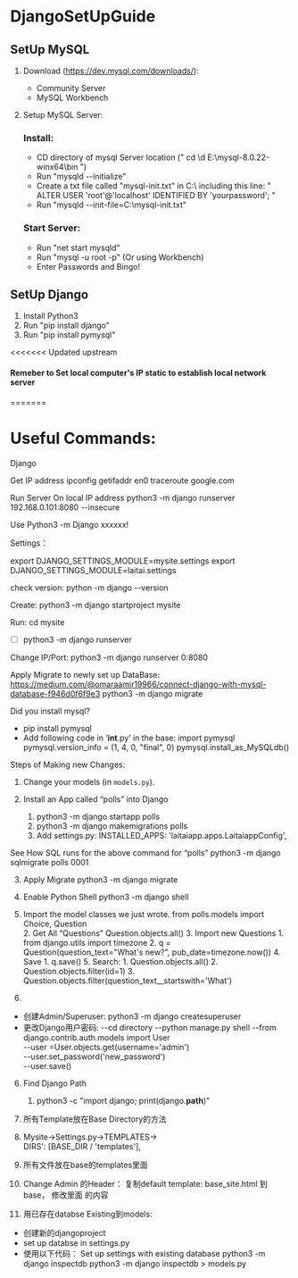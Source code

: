 # DjangoSetUpGuide

## SetUp MySQL

1. Download (https://dev.mysql.com/downloads/):
    - Community Server
    - MySQL Workbench
    
2. Setup MySQL Server:
    ### Install:
    - CD directory of mysql Server location (" cd \d E:\mysql-8.0.22-winx64\bin ")
    - Run "mysqld --initialize"
    - Create a txt file called "mysql-init.txt" in C:\\
        including this line:
      " ALTER USER 'root'@'localhost' IDENTIFIED BY 'yourpassword'; "
    - Run "mysqld --init-file=C:\\mysql-init.txt"
    
    ### Start Server:
    - Run "net start mysqld"
    - Run "mysql -u root -p"   (Or using Workbench)
    - Enter Passwords and Bingo!
    
    

## SetUp Django

1. Install Python3
2. Run "pip install django"
3. Run "pip install pymysql"

<<<<<<< Updated upstream

#### Remeber to Set local computer's IP static to establish local network server
=======
# Useful Commands:

Django

Get IP address
ipconfig getifaddr en0
traceroute google.com

Run Server On local IP address
python3 -m django runserver 192.168.0.101:8080 --insecure

Use Python3 -m Django xxxxxx!

Settings：

export DJANGO_SETTINGS_MODULE=mysite.settings
export DJANGO_SETTINGS_MODULE=laitai.settings

check version:
python -m django --version

Create:
python3 -m django startproject mysite 

Run:
cd mysite
- [ ] python3 -m django runserver

Change IP/Port:
python3 -m django runserver 0:8080

Apply Migrate to newly set up DataBase:
https://medium.com/@omaraamir19966/connect-django-with-mysql-database-f946d0f6f9e3
python3 -m django migrate  

Did you install mysql?
- pip install pymysql
- Add following code in ‘__int__.py’ in the base:
 import pymysql
 pymysql.version_info = (1, 4, 0, "final", 0)
 pymysql.install_as_MySQLdb()



Steps of Making new Changes:

1. Change your models (in ``models.py``).

2. Install an App called “polls” into Django
    1. python3 -m django startapp polls
    2. python3 -m django makemigrations polls
    3. Add settings.py: INSTALLED_APPS:
  'laitaiapp.apps.LaitaiappConfig',

 See How SQL runs for the above command for “polls”
 python3 -m django sqlmigrate polls 0001

3. Apply Migrate
 python3 -m django migrate 

4.  Enable Python Shell
 python3 -m django shell 

 1. Import the model classes we just wrote.
  from polls.models import Choice, Question  
    2. Get All “Questions”                                                    Question.objects.all()
    3. Import new Questions
        1. from django.utils import timezone
        2. q = Question(question_text="What's new?", pub_date=timezone.now())
    4. Save
        1. q.save()
    5. Search:
        1. Question.objects.all()
        2. Question.objects.filter(id=1)
        3. Question.objects.filter(question_text__startswith='What')

5. 
- 创建Admin/Superuser:
 python3 -m django createsuperuser
- 更改Django用户密码:
--cd directory
--python manage.py shell
--from django.contrib.auth.models import User  
--user =User.objects.get(username='admin')  
--user.set_password('new_password')  
--user.save()  
 

6. Find Django Path
    1. python3 -c "import django; print(django.__path__)"

7. 所有Template放在Base Directory的方法
 1. Mysite->Settings.py->TEMPLATES->   
  DIRS': [BASE_DIR / 'templates'],
 2. 所有文件放在base的templates里面

8. Change Admin 的Header：
 复制default template: base_site.html 到base， 修改里面 的内容

9. 用已存在databse Existing到models:
  - 创建新的djangoproject 
 - set up databse in settings.py
 - 使用以下代码：
 Set up settings with existing database
 python3 -m django inspectdb
 python3 -m django inspectdb > models.py

